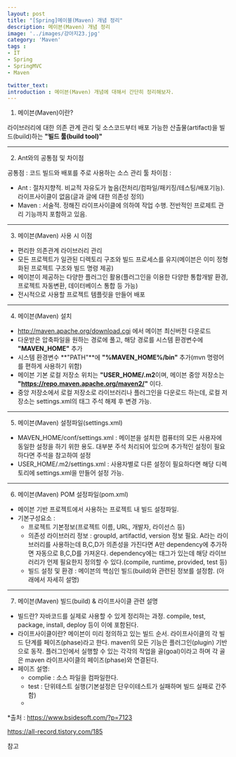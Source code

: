 ```yaml
---
layout: post
title: "[Spring]메이블(Maven) 개념 정리"
description: 메이븐(Maven) 개념 정리
image: '../images/강아지23.jpg'
category: 'Maven'
tags : 
- IT
- Spring
- SpringMVC
- Maven

twitter_text: 
introduction : 메이븐(Maven) 개념에 대해서 간단히 정리해보자.
---
```


1) 메이븐(Maven)이란?

라이브러리에 대한 의존 관계 관리 및 소스코드부터 배포 가능한 산출물(artifact)을 빌드(build)하는 **"빌드 툴(build tool)"**


_ _ _


2) Ant와의 공통점 및 차이점

공통점 : 코드 빌드와 배포를 주로 사용하는 소스 관리 툴
차이점 : 
- Ant : 절차지향적. 비교적 자유도가 높음(전처리/컴파일/패키징/테스팅/배포기능). 라이프사이클이 없음(글과 글에 대한 의존성 정의)
- Maven : 서술적. 정해진 라이프사이클에 의하여 작업 수행. 전반적인 프로제트 관리 기능까지 포함하고 있음.

_ _ _


3) 메이븐(Maven) 사용 시 이점
- 편리한 의존관계 라이브러리 관리
- 모든 프로젝트가 일관된 디렉토리 구조와 빌드 프로세스를 유지(메이븐은 이미 정형화된 프로젝트 구조와 빌드 명령 제공)
- 메이븐이 제공하는 다양한 플러그인 활용(플러그인을 이용한 다양한 통합개발 환경, 프로젝트 자동변환, 데이터베이스 통합 등 가능)
- 전시적으로 사용할 프로젝트 템플릿을 만들어 배포



_ _ _


4) 메이븐(Maven) 설치
- <http://maven.apache.org/download.cgi> 에서 메이븐 최신버전 다운로드
- 다운받은 압축파일을 원하는 경로에 풀고, 해당 경로를 시스템 환경변수에 **"MAVEN_HOME"** 추가
- 시스템 환경변수 **"PATH"**에 **"%MAVEN_HOME%/bin"** 추가(mvn 명령어를 편하게 사용하기 위함)
- 메이븐 기본 로컬 저장소 위치는 **"USER_HOME/.m2**이며, 메이븐 중앙 저장소는 **"https://repo.maven.apache.org/maven2/"** 이다.
- 중앙 저장소에서 로컬 저장소로 라이브러리나 플러그인을 다운로드 하는데, 로컬 저장소는 settings.xml의 <localRepository> 태그 주석 해제 후 변경 가능.



_ _ _



5) 메이븐(Maven) 설정파일(settings.xml)
- MAVEN_HOME/conf/settings.xml :  메이븐을 설치한 컴퓨터의 모든 사용자에 동일한 설정을 하기 위한 용도. 대부분 주석 처리되어 있으며 추가적인 설정이 필요하다면 주석을 참고하여 설정
- USER_HOME/.m2/settings.xml : 사용자별로 다른 설정이 필요하다면 해당 디렉토리에 settings.xml을 만들어 설정 가능.



_ _ _


6) 메이븐(Maven) POM 설정파일(pom.xml)
- 메이븐 기반 프로젝트에서 사용하는 프로젝트 내 빌드 설정파일.
- 기본구성요소 : 
   - 프로젝트 기본정보(프로젝트 이름, URL, 개발자, 라이선스 등)
   - 의존성 라이브러리 정보 : groupId, artifactId, version 정보 필요. A라는 라이브러리를 사용하는데 B,C,D가 의존성을 가진다면 A만 dependency에 추가하면 자동으로 B,C,D를 가져온다. dependency에는 <scope> 태그가 있는데 해당 라이브러리가 언제 필요한지 정의할 수 있다.(compile, runtime, provided, test 등)
   - 빌드 설정 및 환경 : 메이븐의 핵심인 빌드(build)와 관련된 정보를 설정함. (아래에서 자세히 설명)



_ _ _



7) 메이븐(Maven) 빌드(build) & 라이프사이클 관련 설명
- 빌드란? 자바코드를 실제로 사용할 수 있게 정리하는 과정. compile, test, package, install, deploy 등이 이에 포함된다.
- 라이프사이클이란? 메이븐이 미리 정의하고 있는 빌드 순서. 라이프사이클의 각 빌드 단계를 페이즈(phase)라고 한다. maven의 모든 기능은 플러그인(plugin) 기반으로 동작. 플러그인에서 실행할 수 있는 각각의 작업을 골(goal)이라고 하며 각 골은 maven 라이프사이클의 페이즈(phase)와 연결된다. 
- 페이즈 설명:
  - complie : 소스 파일을 컴파일한다.
  - test : 단위테스트 실행(기본설정은 단우이테스트가 실패하며 빌드 실패로 간주함)
  - 



*출처 : 
<https://www.bsidesoft.com/?p=7123>

<https://all-record.tistory.com/185>

참고
